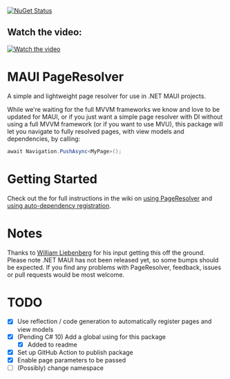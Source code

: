 [![NuGet Status](https://img.shields.io/nuget/v/Goldie.MauiPlugins.PageResolver.svg?style=flat)](https://www.nuget.org/packages/Goldie.MauiPlugins.PageResolver/) 

## Watch the video:

<a href="http://www.youtube.com/watch?feature=player_embedded&v=qx8A4zIe9dU" target="_blank">
 <img src="http://img.youtube.com/vi/qx8A4zIe9dU/hqdefault.jpg" alt="Watch the video" />
</a>

# MAUI PageResolver
A simple and lightweight page resolver for use in .NET MAUI projects.

While we're waiting for the full MVVM frameworks we know and love to be updated for MAUI, or if you just want a simple page resolver with DI without using a full MVVM framework (or if you want to use MVU), this package will let you navigate to fully resolved pages, with view models and dependencies, by calling:

```cs
await Navigation.PushAsync<MyPage>();
```

# Getting Started

Check out the for full instructions in the wiki on [using PageResolver](https://github.com/matt-goldman/Maui.Plugins.PageResolver/wiki/1-Using-the-PageResolver) and [using auto-dependency registration](https://github.com/matt-goldman/Maui.Plugins.PageResolver/wiki/Using-Auto-registration-(experimental)).

# Notes

Thanks to [William Liebenberg](https://github.com/william-liebenberg) for his input getting this off the ground.    
Please note .NET MAUI has not been released yet, so some bumps should be expected. If you find any problems with PageResolver, feedback, issues or pull requests would be most welcome.

# TODO
- [x] Use reflection / code generation to automatically register pages and view models
- [x] (Pending C# 10) Add a global using for this package
  - [x] Added to readme
- [x] Set up GitHub Action to publish package
- [x] Enable page parameters to be passed
- [ ] (Possibly) change namespace
